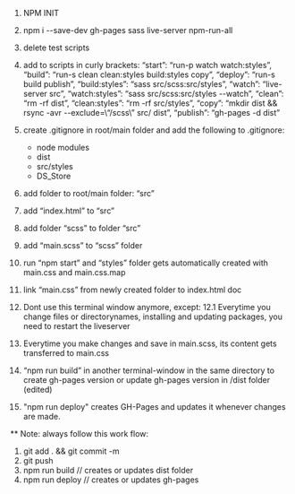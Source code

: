 1. NPM INIT
2. npm i --save-dev gh-pages sass live-server npm-run-all
3. delete test scripts
4. add to scripts in curly brackets:
   “start”: “run-p watch watch:styles”,
   “build”: “run-s clean clean:styles build:styles copy”,
   “deploy”: “run-s build publish”,
   “build:styles”: “sass src/scss:src/styles”,
   “watch”: “live-server src”,
   “watch:styles”: “sass src/scss:src/styles --watch”,
   “clean”: “rm -rf dist”,
   “clean:styles”: “rm -rf src/styles”,
   “copy”: “mkdir dist && rsync -avr --exclude=\“/scss\” src/ dist”,
   “publish”: “gh-pages -d dist”
5. create .gitignore in root/main folder and add the following to .gitignore:
    * node modules
    * dist
    * src/styles
    * DS_Store 
    
6. add folder to root/main folder: “src”
7. add “index.html” to “src”
8. add folder “scss” to folder “src”
9. add “main.scss” to “scss” folder
10. run “npm start” and “styles” folder gets automatically created with main.css and main.css.map
11. link “main.css” from newly created folder to index.html doc
12. Dont use this terminal window anymore, except:
    12.1 Everytime you change files or directorynames, installing and updating packages, you need to restart the liveserver
13. Everytime you make changes and save in main.scss, its content gets transferred to main.css
14. “npm run build” in another terminal-window in the same directory to create gh-pages version or update gh-pages version in /dist folder (edited) 
15. "npm run deploy" creates GH-Pages and updates it whenever changes are made.

** Note: always follow this work flow:
1. git add . && git commit -m
2. git push
3. npm run build // creates or updates dist folder
4. npm run deploy // creates or updates gh-pages